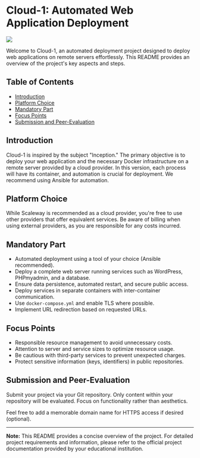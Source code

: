 # Cloud-1: Automated Web Application Deployment

<img src="https://access.redhat.com/sites/default/files/images/image3_14.png" />

Welcome to Cloud-1, an automated deployment project designed to deploy web applications on remote servers effortlessly. This README provides an overview of the project's key aspects and steps.

## Table of Contents
- [Introduction](#introduction)
- [Platform Choice](#platform-choice)
- [Mandatory Part](#mandatory-part)
- [Focus Points](#focus-points)
- [Submission and Peer-Evaluation](#submission-and-peer-evaluation)

## Introduction
Cloud-1 is inspired by the subject "Inception." The primary objective is to deploy your web application and the necessary Docker infrastructure on a remote server provided by a cloud provider. In this version, each process will have its container, and automation is crucial for deployment. We recommend using Ansible for automation.

## Platform Choice
While Scaleway is recommended as a cloud provider, you're free to use other providers that offer equivalent services. Be aware of billing when using external providers, as you are responsible for any costs incurred.

## Mandatory Part
- Automated deployment using a tool of your choice (Ansible recommended).
- Deploy a complete web server running services such as WordPress, PHPmyadmin, and a database.
- Ensure data persistence, automated restart, and secure public access.
- Deploy services in separate containers with inter-container communication.
- Use `docker-compose.yml` and enable TLS where possible.
- Implement URL redirection based on requested URLs.

## Focus Points
- Responsible resource management to avoid unnecessary costs.
- Attention to server and service sizes to optimize resource usage.
- Be cautious with third-party services to prevent unexpected charges.
- Protect sensitive information (keys, identifiers) in public repositories.

## Submission and Peer-Evaluation
Submit your project via your Git repository. Only content within your repository will be evaluated. Focus on functionality rather than aesthetics.

Feel free to add a memorable domain name for HTTPS access if desired (optional).

---

**Note:** This README provides a concise overview of the project. For detailed project requirements and information, please refer to the official project documentation provided by your educational institution.
